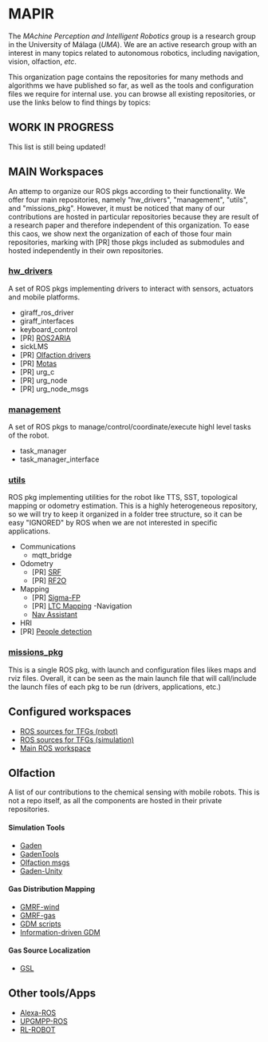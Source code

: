 # MAPIR

The *MAchine Perception and Intelligent Robotics* group is a research group in the University of Málaga (*UMA*). We are an active research group with an interest in many topics related to autonomous robotics, including navigation, vision, olfaction, *etc*.

This organization page contains the repositories for many methods and algorithms we have published so far, as well as the tools and configuration files we require for internal use. you can browse all existing repositories, or use the links below to find things by topics:

## **WORK IN PROGRESS**
This list is still being updated!

## MAIN Workspaces
An attemp to organize our ROS pkgs according to their functionality. We offer four main repositories, namely "hw_drivers", "management", "utils", and "missions_pkg". However, it must be noticed that many of our contributions are hosted in particular repositories because they are result of a research paper and therefore independent of this organization. To ease this caos, we show next the organization of each of those four main repositories, marking with [PR] those pkgs included as submodules and hosted independently in their own repositories.

### [hw_drivers](https://github.com/MAPIRlab)
A set of ROS pkgs implementing drivers to interact with sensors, actuators and mobile platforms.
  
  - giraff_ros_driver
  - giraff_interfaces
  - keyboard_control
  - [PR] [ROS2ARIA](https://github.com/MAPIRlab/ros2aria)
  - sickLMS
  - [PR] [Olfaction drivers](https://github.com/MAPIRlab/hw_drivers_olfaction)
  - [PR] [Motas](https://github.com/MAPIRlab/Motas)
  - [PR] urg_c
  - [PR] urg_node
  - [PR] urg_node_msgs
    
### [management](https://github.com/MAPIRlab) 
A set of ROS pkgs to manage/control/coordinate/execute highl level tasks of the robot.

  - task_manager
  - task_manager_interface
  
### [utils](https://github.com/MAPIRlab) 
ROS pkg implementing utilities for the robot like TTS, SST, topological mapping or odometry estimation. This is a highly heterogeneous repository, so we will try to keep it organized in a folder tree structure, so it can be easy "IGNORED" by ROS when we are not interested in specific applications.

  - Communications
    - mqtt_bridge
  - Odometry
    - [PR] [SRF](https://github.com/MAPIRlab/srf_laser_odometry)
    - [PR] [RF2O](https://github.com/MAPIRlab/rf2o_laser_odometry)
  - Mapping
    - [PR] [Sigma-FP](https://github.com/MAPIRlab/Sigma-FP)
    - [PR] [LTC Mapping](https://github.com/MAPIRlab/LTC-Mapping) 
  -Navigation
    - [Nav Assistant](https://github.com/MAPIRlab/navigation-assistant)
  - HRI
   - [PR] [People detection](https://github.com/MAPIRlab/people_detection)

### [missions_pkg](https://github.com/MAPIRlab) 
This is a single ROS pkg, with launch and configuration files likes maps and rviz files. Overall, it can be seen as the main launch file that will call/include the launch files of each pkg to be run (drivers, applications, etc.)


## Configured workspaces
- [ROS sources for TFGs (robot)](https://github.com/MAPIRlab/tfg_ros_src)
- [ROS sources for TFGs (simulation)](https://github.com/MAPIRlab/tfg_ros_simulation)
- [Main ROS workspace](https://github.com/MAPIRlab/main)


## Olfaction
A list of our contributions to the chemical sensing with mobile robots. This is not a repo itself, as all the components are hosted in their private repositories.
  #### Simulation Tools
  - [Gaden](https://github.com/MAPIRlab/gaden)
  - [GadenTools](https://github.com/MAPIRlab/GadenTools)
  - [Olfaction msgs](https://github.com/MAPIRlab/olfaction_msgs)
  - [Gaden-Unity](https://github.com/MAPIRlab/GADEN_Unity)
  
  #### Gas Distribution Mapping
  - [GMRF-wind](https://github.com/MAPIRlab/GMRF-wind)
  - [GMRF-gas](https://github.com/MAPIRlab/gmrf_gas_mapping)
  - [GDM scripts](https://github.com/MAPIRlab/gdm)
  - [Information-driven GDM](https://github.com/MAPIRlab/igdm)
  
  #### Gas Source Localization
  - [GSL](https://github.com/MAPIRlab/Gas-Source-Localization)
  

## Other tools/Apps
- [Alexa-ROS](https://github.com/MAPIRlab/Alexa-ROS)
- [UPGMPP-ROS](https://github.com/MAPIRlab/upgmpp_wrapper)
- [RL-ROBOT](https://github.com/MAPIRlab/rlrobot)
